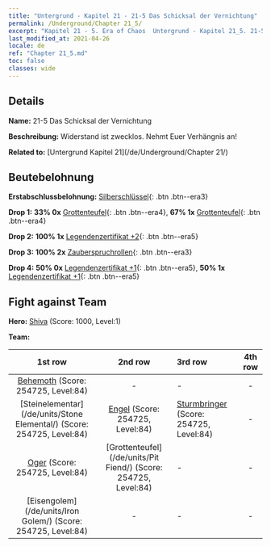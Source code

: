 ```yaml
---
title: "Untergrund - Kapitel 21 - 21-5 Das Schicksal der Vernichtung"
permalink: /Underground/Chapter 21_5/
excerpt: "Kapitel 21 - 5. Era of Chaos  Untergrund - Kapitel 21_5. 21-5 Das Schicksal der Vernichtung"
last_modified_at: 2021-04-26
locale: de
ref: "Chapter 21_5.md"
toc: false
classes: wide
---
```


## Details

 **Name:** 21-5 Das Schicksal der Vernichtung

 **Beschreibung:** Widerstand ist zwecklos. Nehmt Euer Verhängnis an!

 **Related to:** [Untergrund Kapitel 21](/de/Underground/Chapter 21/)

## Beutebelohnung

 **Erstabschlussbelohnung:** [Silberschlüssel](/ItemsDE/con_693/){: .btn .btn--era3}

 **Drop 1:** **33% 0x** [Grottenteufel](/ItemsDE/unt_230/){: .btn .btn--era4}, **67% 1x** [Grottenteufel](/ItemsDE/unt_230/){: .btn .btn--era4}

 **Drop 2:** **100% 1x** [Legendenzertifikat +2](/ItemsDE/mat_81/){: .btn .btn--era5}

 **Drop 3:** **100% 2x** [Zauberspruchrollen](/ItemsDE/con_694/){: .btn .btn--era3}

 **Drop 4:** **50% 0x** [Legendenzertifikat +1](/ItemsDE/mat_74/){: .btn .btn--era5}, **50% 1x** [Legendenzertifikat +1](/ItemsDE/mat_74/){: .btn .btn--era5}


## Fight against Team
 **Hero:** [Shiva](/de/heroes/Shiva/) (Score: 1000, Level:1)

 **Team:**


  | 1st row | 2nd row | 3rd row | 4th row |
  |:----:|:----:|:----|:----:|
  | [Behemoth](/de/units/Behemoth/) (Score: 254725, Level:84)  | - | - | - |
  | [Steinelementar](/de/units/Stone Elemental/) (Score: 254725, Level:84)  | [Engel](/de/units/Angel/) (Score: 254725, Level:84)  | [Sturmbringer](/de/units/Stormbringer/) (Score: 254725, Level:84)  | - |
  | [Oger](/de/units/Ogre/) (Score: 254725, Level:84)  | [Grottenteufel](/de/units/Pit Fiend/) (Score: 254725, Level:84)  | - | - |
  | [Eisengolem](/de/units/Iron Golem/) (Score: 254725, Level:84)  | - | - | - |


